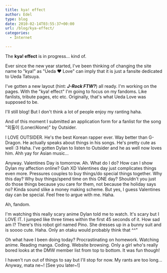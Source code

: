 ```yaml
---
title: kya! effect
author: Edel
type: blog
date: 2010-02-14T03:55:37+00:00
url: /blog/kya-effect/
categories:
  - Internet

---
```

The **kya! effect** is in progress... kind of.

Ever since the new year started, I've been thinking of changing the site name to "kya!" as "Ueda ♥ Love" can imply that it is just a fansite dedicated to Ueda Tatsuya.

I've gotten a new layout (hint: ***J-Rock FTW?***) all ready. I'm working on the pages. With the "kya! effect" I'm going to focus on my fandoms. Like fanlists, tribute pages, etc etc. Originally, that's what Ueda Love was supposed to be.

I'll still blog! But I don't think a lot of people enjoy my ranting haha.

And of this moment I submitted an application form for a fanlist for the song "외톨이 (Loner/Alone)" by Outsider.

I LOVE OUTSIDER. He's the best Korean rapper ever. Way better than G-Dragon. He actually speaks about things in his songs. He's pretty cute as well :3 Haha. I've gotten Dylan to listen to Outsider and he as well now loves him. Ahh yay for Asian music...

Anyway. Valentines Day is tomorrow. Ah. What do I do? How can I show Dylan my affection online? Gah XD Valentines day just complicates things even more. Pressures couples to buy things/do special things together. Why this day? Why buy things/spend time on this ONE day? Shouldn't you just do those things because you care for them, not because the holiday says no? Kinda sound slike a money making scheme. But yes, I guess Valentines day can be special. Feel free to argue with me. Haha.

Ah, fandom.

I'm watching this really scary anime Dylan told me to watch. It's scary but I LOVE IT. I jumped like three times within the first 45 seconds of it. How sad am I? There's this robot girl named Pino. She dresses up in a bunny suit and is soooo cute. Haha. Only an otaku would probably think that ^^"

Oh what have I been doing today? Procrastinating on homework. Watching anime. Reading manga. Coding. Website browsing. Only a girl who's really bored looks at the DMW member list from top to bottom. It was fun though!

I haven't run out of things to say but I'll stop for now. My rants are too long... Anyway, mata ne~! [See you later~!]


